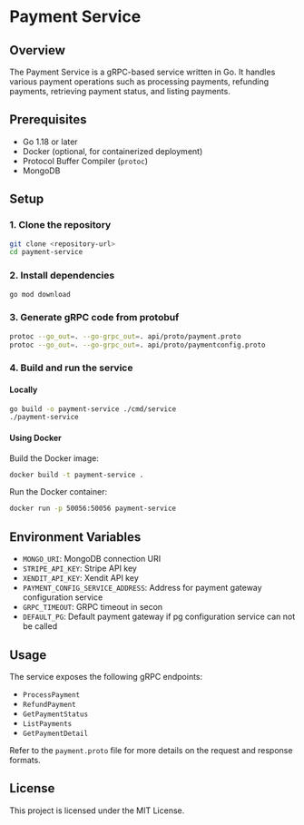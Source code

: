 
# Payment Service

## Overview

The Payment Service is a gRPC-based service written in Go. It handles various payment operations such as processing payments, refunding payments, retrieving payment status, and listing payments.

## Prerequisites

- Go 1.18 or later
- Docker (optional, for containerized deployment)
- Protocol Buffer Compiler (`protoc`)
- MongoDB

## Setup

### 1. Clone the repository

```sh
git clone <repository-url>
cd payment-service
```

### 2. Install dependencies

```sh
go mod download
```

### 3. Generate gRPC code from protobuf

```sh
protoc --go_out=. --go-grpc_out=. api/proto/payment.proto
protoc --go_out=. --go-grpc_out=. api/proto/paymentconfig.proto
```

### 4. Build and run the service

#### Locally

```sh
go build -o payment-service ./cmd/service
./payment-service
```

#### Using Docker

Build the Docker image:

```sh
docker build -t payment-service .
```

Run the Docker container:

```sh
docker run -p 50056:50056 payment-service
```

## Environment Variables

- `MONGO_URI`: MongoDB connection URI
- `STRIPE_API_KEY`: Stripe API key
- `XENDIT_API_KEY`: Xendit API key
- `PAYMENT_CONFIG_SERVICE_ADDRESS`: Address for payment gateway configuration service
- `GRPC_TIMEOUT`: GRPC timeout in secon
- `DEFAULT_PG`: Default payment gateway if pg configuration service can not be called

## Usage

The service exposes the following gRPC endpoints:

- `ProcessPayment`
- `RefundPayment`
- `GetPaymentStatus`
- `ListPayments`
- `GetPaymentDetail`

Refer to the `payment.proto` file for more details on the request and response formats.

## License

This project is licensed under the MIT License.